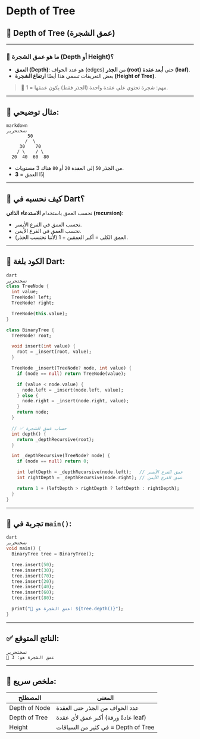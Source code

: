 # Depth of Tree

## 🌳 **Depth of Tree** (عمق الشجرة)

---

### 🧠 ما هو عمق الشجرة (Depth أو Height)؟

- **العمق (Depth)**: هو عدد الحواف (edges) من **الجذر (root)** حتى **أبعد عقدة (leaf)**.
- بعض التعريفات تسمي هذا أيضًا **ارتفاع الشجرة (Height of Tree)**.

> 🎯 مهم: شجرة تحتوي على عقدة واحدة (الجذر فقط) يكون عمقها = 1.
> 

---

## 🌰 مثال توضيحي:

```
markdown
نسختحرير
        50
       /  \
     30    70
    / \    / \
  20  40  60  80

```

- من الجذر `50` إلى العقدة `20` أو `80` هناك 3 مستويات.
- إذًا العمق = **3**

---

## 🧱 كيف نحسبه في Dart؟

نحسب العمق باستخدام **الاستدعاء الذاتي (recursion)**:

- نحسب العمق في الفرع الأيسر.
- نحسب العمق في الفرع الأيمن.
- العمق الكلي = أكبر العمقين + 1 (لأننا نحتسب الجذر).

---

## 🔧 الكود بلغة Dart:

```dart
dart
نسختحرير
class TreeNode {
  int value;
  TreeNode? left;
  TreeNode? right;

  TreeNode(this.value);
}

class BinaryTree {
  TreeNode? root;

  void insert(int value) {
    root = _insert(root, value);
  }

  TreeNode _insert(TreeNode? node, int value) {
    if (node == null) return TreeNode(value);

    if (value < node.value) {
      node.left = _insert(node.left, value);
    } else {
      node.right = _insert(node.right, value);
    }
    return node;
  }

  // ✅ حساب عمق الشجرة
  int depth() {
    return _depthRecursive(root);
  }

  int _depthRecursive(TreeNode? node) {
    if (node == null) return 0;

    int leftDepth = _depthRecursive(node.left);   // عمق الفرع الأيسر
    int rightDepth = _depthRecursive(node.right); // عمق الفرع الأيمن

    return 1 + (leftDepth > rightDepth ? leftDepth : rightDepth);
  }
}

```

---

## 🧪 تجربة في `main()`:

```dart
dart
نسختحرير
void main() {
  BinaryTree tree = BinaryTree();

  tree.insert(50);
  tree.insert(30);
  tree.insert(70);
  tree.insert(20);
  tree.insert(40);
  tree.insert(60);
  tree.insert(80);

  print("🔹 عمق الشجرة هو: ${tree.depth()}");
}

```

---

## ✅ الناتج المتوقع:

```
نسختحرير
🔹 عمق الشجرة هو: 3

```

---

## 📌 ملخص سريع:

| المصطلح | المعنى |
| --- | --- |
| Depth of Node | عدد الحواف من الجذر حتى العقدة |
| Depth of Tree | أكبر عمق لأي عقدة (عادةً ورقة leaf) |
| Height | في كثير من السياقات = Depth of Tree |